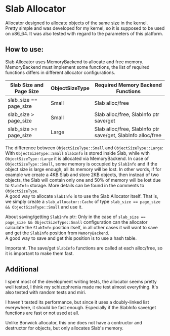 # Slab Allocator

Allocator designed to allocate objects of the same size in the kernel.  
Pretty simple and was developed for my kernel, so it is supposed to be used on x86_64. It was also tested with regard to the parameters of this platform.

## How to use:
Slab Allocator uses MemoryBackend to allocate and free memory. MemoryBackend must implement some functions, the list of required functions differs in different allocator configurations.

Slab Size and Page Size | ObjectSizeType | Required Memory Backend Functions |
| - | - | - |
| slab_size == page_size | Small | Slab alloc/free |
| slab_size > page_size | Small | Slab alloc/free, SlabInfo ptr save/get |
| slab_size >= page_size | Large | Slab alloc/free, SlabInfo ptr save/get, SlabInfo alloc/free |

The difference between `ObjectSizeType::Small` and `ObjectSizeType::Large`:  
With `ObjectSizeType::Small` `SlabInfo` is stored inside Slab, while with `ObjectSizeType::Large` it is allocated via MemoryBackend. In case of `ObjectSizeType::Small`, some memory is occupied by `SlabInfo` and if the object size is large enough, all its memory will be lost. In other words, if for example we create a 4KB Slab and store 2KB objects, then instead of two objects, the Slab will contain only one and 50% of memory will be lost due to `SlabInfo` storage. More details can be found in the comments to `ObjectSizeType`.  
A good way to allocate `SlabInfo` is to use the Slab Allocator itself. That is, we simply create a `slab_allocator::Cache` of type `slab_size == page_size && ObjectSizeType::Small` and use it.

About saving/getting `SlabInfo` ptr:
Only in the case of `slab_size == page_size && ObjectSizeType::Small` configuration can the allocator calculate the `SlabInfo` position itself, in all other cases it will want to save and get the `SlabInfo` position from `MemoryBackend`.  
A good way to save and get this position is to use a hash table.

Important. The save/get `SlabInfo` functions are called at each alloc/free, so it is important to make them fast.

## Additional
I spent most of the development writing tests, the allocator seems pretty well tested, I think my schizophrenia made me test almost everything. It's also tested with random tests and miri.

I haven't tested its performance, but since it uses a doubly-linked list everywhere, it should be fast enough. Especially if the SlabInfo save/get functions are fast or not used at all.

Unlike Bonwick allocator, this one does not have a contructor and destructor for objects, but only allocates Slab's memory.
